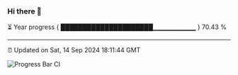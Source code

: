 ### Hi there 👋

⏳ Year progress { █████████████████████▁▁▁▁▁▁▁▁▁ } 70.43 %

---

⏰ Updated on Sat, 14 Sep 2024 18:11:44 GMT

![Progress Bar CI](https://github.com/Shyam-Makwana/GitHub-Actions-Demo/workflows/Progress%20Bar%20CI/badge.svg)
